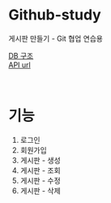 # Github-study
게시판 만들기 - Git 협업 연습용

[DB 구조](https://github.com/KDT-HotSix/Github-study/wiki/DB-%EA%B5%AC%EC%A1%B0)<br>
[API url](https://github.com/KDT-HotSix/Github-study/wiki/API)

<br>

# 기능 <br>
1. 로그인 <br>
2. 회원가입 <br>
3. 게시판 - 생성<br>
4. 게시판 - 조회<br>
5. 게시판 - 수정<br>
6. 게시판 - 삭제<br>
